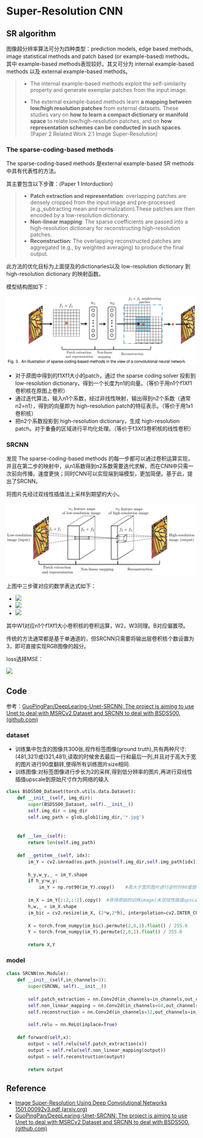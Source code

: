 # Super-Resolution CNN

## SR algorithm

图像超分辨率算法可分为四种类型：prediction models, edge based methods, image statistical methods and patch based (or example-based) methods。其中 example-based methods表现较好。其又可分为 internal example-based methods 以及 external example-based methods。

> * The internal example-based methods exploit the self-similarity property and generate exemplar patches from the input image.
>
> * The external example-based methods learn **a mapping between low/high resolution patches** from external datasets. These studies vary on **how to learn a compact dictionary or manifold space** to relate low/high-resolution patches, and on **how representation schemes can be conducted in such spaces**.(Paper 2 Related Work 2.1 Image Super-Resolution)

### The sparse-coding-based methods

The sparse-coding-based methods 是external example-based SR methods中具有代表性的方法。

其主要包含以下步骤：(Paper 1 Intorduction)

> * **Patch extraction and representation**: overlapping patches are densely cropped from the input image and pre-processed (e.g.,subtracting mean and normalization).These patches are then encoded by a low-resolution dictionary.
> * **Non-linear mapping**: The sparse coefficients are passed into a high-resolution dictionary for reconstructing high-resolution patches.
> * **Reconstruction**: The overlapping reconstructed patches are aggregated (e.g., by weighted averaging) to produce the final output.

此方法的优化目标为上面提及的dictionaries以及 low-resolution dictionary 到 high-resolution dictionary 的映射函数。

模型结构图如下：

![the_sparse-coding-based_methods](./photo/the_sparse-coding-based_methods.png)

* 对于原图中得到的f1Xf1大小的patch，通过 the sparse coding solver 投影到 low-resolution dictionary，得到一个长度为n1的向量。（等价于用n1个f1Xf1卷积核在原图上卷积）
* 通过迭代算法，输入n1个系数，经过非线性映射，输出得到n2个系数（通常n2=n1），得到的向量即为 high-resolution patch的特征表示。（等价于用1x1卷积核）
* 把n2个系数投影到 high-resolution dictionary，生成 high-resolution patch。对于重叠的区域进行平均化处理。（等价于f3Xf3卷积核的线性卷积）

### SRCNN

发现 The sparse-coding-based methods 的每一步都可以通过卷积运算实现，并且在第二步的映射中，从n1系数得到n2系数需要迭代求解，而在CNN中只需一次前向传播，速度更快；同时CNN可以实现端到端模型，更加简便。基于此，提出了SRCNN。

将图片先经过双线性插值法上采样到期望的大小。

![SRCNN_model](./photo/SRCNN_model.png)

上图中三步骤对应的数学表达式如下：

* <img src="https://latex.codecogs.com/svg.image?F_{1}(\mathbf{Y})=\max&space;\left(0,&space;W_{1}&space;*&space;\mathbf{Y}&plus;B_{1}\right)"/>

* <img src="https://latex.codecogs.com/svg.image?F_{2}(\mathbf{Y})=\max&space;\left(0,&space;W_{2}&space;*&space;F_{1}(\mathbf{Y})&plus;B_{2}\right)"/>
* <img src="https://latex.codecogs.com/svg.image?F(\mathbf{Y})=W_{3}&space;*&space;F_{2}(\mathbf{Y})&plus;B_{3}"/>

其中W1对应n1个f1Xf1大小卷积核的卷积运算，W2，W3同理。B对应偏置项。

传统的方法通常都是基于单通道的，但SRCNN只需要将输出层卷积核个数设置为3，即可直接实现RGB图像的超分。

loss选择MSE：

<img src="https://latex.codecogs.com/svg.image?L(\Theta)=\frac{1}{n}&space;\sum_{i=1}^{n}\left\|F\left(\mathbf{Y}_{i}&space;;&space;\Theta\right)-\mathbf{X}_{i}\right\|^{2}" />

## Code

参考：[GuoPingPan/DeepLearing-Unet-SRCNN: The project is aiming to use Unet to deal with MSRCv2 Dataset and SRCNN to deal with BSDS500. (github.com)](https://github.com/GuoPingPan/DeepLearing-Unet-SRCNN)

### dataset

* 训练集中包含的图像共300张,视作标签图像(ground truth),共有两种尺寸:(481,321)或(321,481),读取的时候舍去最后一行和最后一列,并且对于高大于宽的图片进行90度翻转,使得所有训练图片size相同.
* 训练图像:对标签图像进行步长为2的采样,得到低分辨率的图片,再进行双线性插值upscale到原始尺寸作为网络的输入

```python
class BSDS500_Dataset(torch.utils.data.Dataset):
    def __init__(self, img_dir):
        super(BSDS500_Dataset, self).__init__()
        self.img_dir = img_dir
        self.img_path = glob.glob1(img_dir,'*.jpg')
        
    
    def __len__(self):
        return len(self.img_path)
    
    def __getitem__(self, idx):
        im_Y = cv2.imread(os.path.join(self.img_dir,self.img_path[idx]))[:-1,:-1,[2,1,0]]
        
        h_y,w_y,_ = im_Y.shape
        if h_y>w_y:
            im_Y = np.rot90(im_Y).copy()    #高大于宽的图片进行逆时针90度旋转
        
        im_X = im_Y[::2,::2].copy()  #获得原始的训练image(未双线性插值upscale)  切片方式[开始：结束：步长]，其中开始和结束可省略 
        h,w,_ = im_X.shape
        im_bic = cv2.resize(im_X, (2*w,2*h), interpolation=cv2.INTER_CUBIC)   #双线性插值upscale 得到网络输入
        
        X = torch.from_numpy(im_bic).permute(2,0,1).float() / 255.0
        Y = torch.from_numpy(im_Y).permute(2,0,1).float() / 255.0
        
        return X,Y
```

### model

```python
class SRCNN(nn.Module):
    def __init__(self,in_channels=3):
        super(SRCNN, self).__init__()

        self.patch_extraction = nn.Conv2d(in_channels=in_channels,out_channels=64,kernel_size=9,padding=4)
        self.non_linear_mapping = nn.Conv2d(in_channels=64,out_channels=32,kernel_size=1)
        self.reconstruction = nn.Conv2d(in_channels=32,out_channels=in_channels,kernel_size=5,padding=2)

        self.relu = nn.ReLU(inplace=True)

    def forward(self,x):
        output = self.relu(self.patch_extraction(x))
        output = self.relu(self.non_linear_mapping(output))
        output = self.reconstruction(output)

        return output
```



## Reference

* [Image Super-Resolution Using Deep Convolutional Networks 1501.00092v3.pdf (arxiv.org)](https://arxiv.org/pdf/1501.00092v3.pdf)
* [GuoPingPan/DeepLearing-Unet-SRCNN: The project is aiming to use Unet to deal with MSRCv2 Dataset and SRCNN to deal with BSDS500. (github.com)](https://github.com/GuoPingPan/DeepLearing-Unet-SRCNN)

